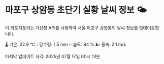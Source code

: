 
# 마포구 상암동 초단기 실황 날씨 정보 🌤️

이 리포지토리는 기상청 API를 사용하여 서울 마포구 상암동의 날씨 정보를 업데이트합니다. 

🌡️ 기온: 22.9 ℃
💧 강수량: 1.5 mm
💦 습도: 94 %
🌬️ 풍속: 2.1 m/s

마지막 업데이트 시각: 2025년 07월 17일 00시 13분    
